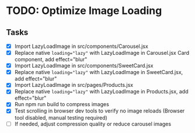 # TODO: Optimize Image Loading

## Tasks

- [x] Import LazyLoadImage in src/components/Carousel.jsx
- [x] Replace native `loading="lazy"` with LazyLoadImage in Carousel.jsx Card component, add effect="blur"
- [x] Import LazyLoadImage in src/components/SweetCard.jsx
- [x] Replace native `loading="lazy"` with LazyLoadImage in SweetCard.jsx, add effect="blur"
- [x] Import LazyLoadImage in src/pages/Products.jsx
- [x] Replace native `loading="lazy"` with LazyLoadImage in Products.jsx, add effect="blur"
- [x] Run npm run build to compress images
- [x] Test scrolling in browser dev tools to verify no image reloads (Browser tool disabled, manual testing required)
- [ ] If needed, adjust compression quality or reduce carousel images
